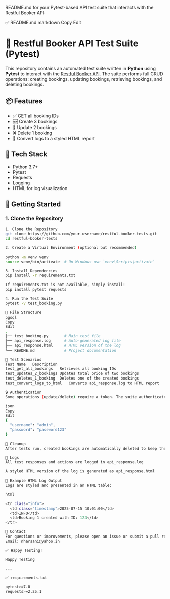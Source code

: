 README.md for your Pytest-based API test suite that interacts with the Restful Booker API:

✅ README.md
markdown
Copy
Edit
# 🧪 Restful Booker API Test Suite (Pytest)

This repository contains an automated test suite written in **Python** using **Pytest** to interact with the [Restful Booker API](https://restful-booker.herokuapp.com). The suite performs full CRUD operations: creating bookings, updating bookings, retrieving bookings, and deleting bookings.

## 📦 Features

- ✅ GET all booking IDs
- 🆕 Create 3 bookings
- 🔄 Update 2 bookings
- ❌ Delete 1 booking
- 📄 Convert logs to a styled HTML report

## 🧰 Tech Stack

- Python 3.7+
- Pytest
- Requests
- Logging
- HTML for log visualization

## 🚀 Getting Started

### 1. Clone the Repository

```bash
1. Clone the Repository
git clone https://github.com/your-username/restful-booker-tests.git
cd restful-booker-tests

2. Create a Virtual Environment (optional but recommended)

python -m venv venv
source venv/bin/activate  # On Windows use `venv\Scripts\activate`

3. Install Dependencies
pip install -r requirements.txt

If requirements.txt is not available, simply install:
pip install pytest requests

4. Run the Test Suite
pytest -v test_booking.py

📂 File Structure
pgsql
Copy
Edit
.
├── test_booking.py       # Main test file
├── api_response.log      # Auto-generated log file
├── api_response.html     # HTML version of the log
└── README.md             # Project documentation

🧪 Test Scenarios
Test Name	Description
test_get_all_bookings	Retrieves all booking IDs
test_updates_2_bookings	Updates total price of two bookings
test_deletes_1_booking	Deletes one of the created bookings
test_convert_logs_to_html	Converts api_response.log to HTML report

🔒 Authentication
Some operations (update/delete) require a token. The suite authenticates using:

json
Copy
Edit
{
  "username": "admin",
  "password": "password123"
}

🧹 Cleanup
After tests run, created bookings are automatically deleted to keep the environment clean.

📝 Logs
All test responses and actions are logged in api_response.log

A styled HTML version of the log is generated as api_response.html

📄 Example HTML Log Output
Logs are styled and presented in an HTML table:

html

<tr class="info">
  <td class="timestamp">2025-07-15 10:01:00</td>
  <td>INFO</td>
  <td>Booking 1 created with ID: 123</td>
</tr>

📧 Contact
For questions or improvements, please open an issue or submit a pull request.
Email: nharsani@yahoo.in

✅ Happy Testing!

Happy Testing

---

✅ requirements.txt

pytest>=7.0
requests>=2.25.1



